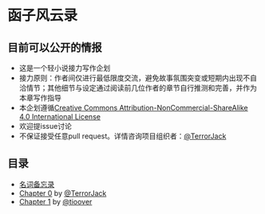 # 函子风云录

## 目前可以公开的情报

* 这是一个轻小说接力写作企划
* 接力原则：作者间仅进行最低限度交流，避免故事氛围突变或短期内出现不自洽情节；其他细节与设定通过阅读前几位作者的章节自行推测和完善，并作为本章写作指导
* 本企划遵循[Creative Commons Attribution-NonCommercial-ShareAlike 4.0 International License](https://creativecommons.org/licenses/by-nc-sa/4.0/)
* 欢迎提issue讨论
* 不保证接受任意pull request。详情咨询项目组织者：[@TerrorJack](https://github.com/TerrorJack)

## 目录

* [名词备忘录](noun_memo.md)
* [Chapter 0](chapter_0.md) by [@TerrorJack](https://github.com/TerrorJack)
* [Chapter 1](chapter_1.md) by [@tioover](https://github.com/tioover)
